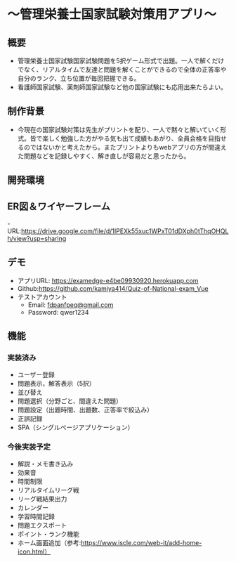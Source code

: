 
# ～管理栄養士国家試験対策用アプリ～
## 概要
- 管理栄養士国家試験国家試験問題を5択ゲーム形式で出題。一人で解くだけでなく、リアルタイムで友達と問題を解くことができるので全体の正答率や自分のランク、立ち位置が毎回把握できる。
- 看護師国家試験、薬剤師国家試験など他の国家試験にも応用出来たらよい。

## 制作背景
- 今現在の国家試験対策は先生がプリントを配り、一人で黙々と解いていく形式。皆で楽しく勉強した方がやる気も出て成績もあがり、全員合格を目指せるのではないかと考えたから。またプリントよりもwebアプリの方が間違えた問題などを記録しやすく、解き直しが容易だと思ったから。


## 開発環境

## ER図＆ワイヤーフレーム
-URL:https://drive.google.com/file/d/1IPEXk55xuc1WPxT01dDXph0tThqOHQLh/view?usp=sharing
## デモ
- アプリURL: https://examedge-e4be09930920.herokuapp.com
- Github:https://github.com/kamiya414/Quiz-of-National-exam_Vue
- テストアカウント
    - Email:  fdpanfpeq@gmail.com
    - Password: qwer1234

## 機能

### 実装済み
- ユーザー登録
- 問題表示，解答表示（5択）
-  並び替え
- 問題選択（分野ごと、間違えた問題）
-  問題設定（出題時間、出題数、正答率で絞込み）
- 正誤記録
-  SPA（シングルぺージアプリケーション）

### 今後実装予定
- 解説・メモ書き込み
- 効果音
- 時間制限
- リアルタイムリーグ戦
- リーグ戦結果出力
- カレンダー
- 学習時間記録
- 問題エクスポート
- ポイント・ランク機能
- ホーム画面追加（参考:https://www.iscle.com/web-it/add-home-icon.html）



